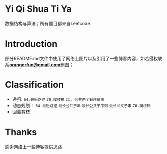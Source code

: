 # Yi Qi Shua Ti Ya
数据结构与算法；所有题目都来自Leetcode
# Introduction
部分README.md文件中使用了网络上图片以及引用了一些博客内容，如若侵权联系**orangerfun@gmail.com**删图；
# Classification
* 递归:  `64.最短路径`  `70.爬楼梯`  `21. 合并两个有序链表`
* 动态规划： `64.最短路径`   `最长公共子串`  `最长公共子序列`   `最长回文子串`  `70.爬楼梯`
* 回溯剪枝
# Thanks
感谢网络上一些博客提供思路



